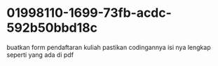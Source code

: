# 01998110-1699-73fb-acdc-592b50bbd18c
buatkan form pendaftaran kuliah pastikan codingannya isi nya lengkap seperti yang ada di pdf
